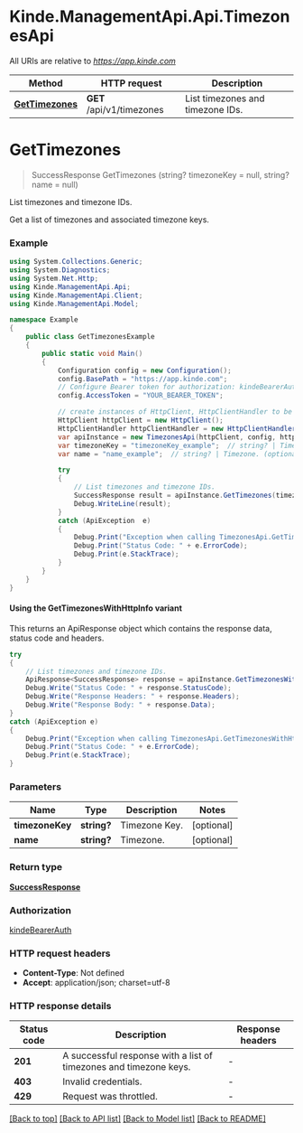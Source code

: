 # Kinde.ManagementApi.Api.TimezonesApi

All URIs are relative to *https://app.kinde.com*

| Method | HTTP request | Description |
|--------|--------------|-------------|
| [**GetTimezones**](TimezonesApi.md#gettimezones) | **GET** /api/v1/timezones | List timezones and timezone IDs. |

<a id="gettimezones"></a>
# **GetTimezones**
> SuccessResponse GetTimezones (string? timezoneKey = null, string? name = null)

List timezones and timezone IDs.

Get a list of timezones and associated timezone keys.

### Example
```csharp
using System.Collections.Generic;
using System.Diagnostics;
using System.Net.Http;
using Kinde.ManagementApi.Api;
using Kinde.ManagementApi.Client;
using Kinde.ManagementApi.Model;

namespace Example
{
    public class GetTimezonesExample
    {
        public static void Main()
        {
            Configuration config = new Configuration();
            config.BasePath = "https://app.kinde.com";
            // Configure Bearer token for authorization: kindeBearerAuth
            config.AccessToken = "YOUR_BEARER_TOKEN";

            // create instances of HttpClient, HttpClientHandler to be reused later with different Api classes
            HttpClient httpClient = new HttpClient();
            HttpClientHandler httpClientHandler = new HttpClientHandler();
            var apiInstance = new TimezonesApi(httpClient, config, httpClientHandler);
            var timezoneKey = "timezoneKey_example";  // string? | Timezone Key. (optional) 
            var name = "name_example";  // string? | Timezone. (optional) 

            try
            {
                // List timezones and timezone IDs.
                SuccessResponse result = apiInstance.GetTimezones(timezoneKey, name);
                Debug.WriteLine(result);
            }
            catch (ApiException  e)
            {
                Debug.Print("Exception when calling TimezonesApi.GetTimezones: " + e.Message);
                Debug.Print("Status Code: " + e.ErrorCode);
                Debug.Print(e.StackTrace);
            }
        }
    }
}
```

#### Using the GetTimezonesWithHttpInfo variant
This returns an ApiResponse object which contains the response data, status code and headers.

```csharp
try
{
    // List timezones and timezone IDs.
    ApiResponse<SuccessResponse> response = apiInstance.GetTimezonesWithHttpInfo(timezoneKey, name);
    Debug.Write("Status Code: " + response.StatusCode);
    Debug.Write("Response Headers: " + response.Headers);
    Debug.Write("Response Body: " + response.Data);
}
catch (ApiException e)
{
    Debug.Print("Exception when calling TimezonesApi.GetTimezonesWithHttpInfo: " + e.Message);
    Debug.Print("Status Code: " + e.ErrorCode);
    Debug.Print(e.StackTrace);
}
```

### Parameters

| Name | Type | Description | Notes |
|------|------|-------------|-------|
| **timezoneKey** | **string?** | Timezone Key. | [optional]  |
| **name** | **string?** | Timezone. | [optional]  |

### Return type

[**SuccessResponse**](SuccessResponse.md)

### Authorization

[kindeBearerAuth](../README.md#kindeBearerAuth)

### HTTP request headers

 - **Content-Type**: Not defined
 - **Accept**: application/json; charset=utf-8


### HTTP response details
| Status code | Description | Response headers |
|-------------|-------------|------------------|
| **201** | A successful response with a list of timezones and timezone keys. |  -  |
| **403** | Invalid credentials. |  -  |
| **429** | Request was throttled. |  -  |

[[Back to top]](#) [[Back to API list]](../README.md#documentation-for-api-endpoints) [[Back to Model list]](../README.md#documentation-for-models) [[Back to README]](../README.md)

